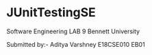 # JUnitTestingSE
Software Engineering 
LAB 9 
Bennett University

Submitted by:-
Aditya Varshney
E18CSE010
EB01
